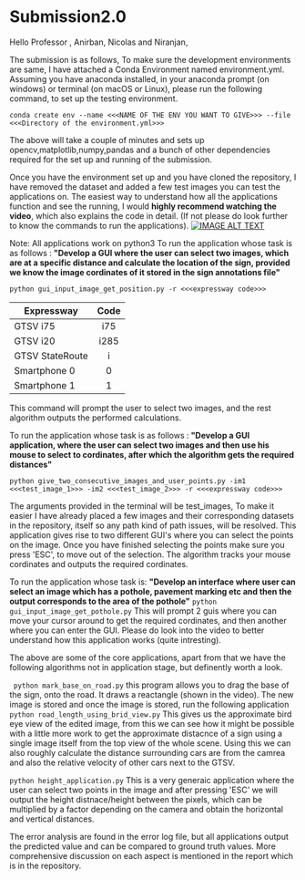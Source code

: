 # Submission2.0

Hello Professor , Anirban, Nicolas and Niranjan,

The submission is as follows, To make sure the development environments are same, I have attached a Conda Environment named environment.yml. Assuming you have anaconda installed, in your anaconda prompt (on windows) or terminal (on macOS or Linux), please run the following command, to set up the testing environment.
```
conda create env --name <<<NAME OF THE ENV YOU WANT TO GIVE>>> --file <<<Directory of the environment.yml>>>
```
The above will take a couple of minutes and sets up opencv,matplotlib,numpy,pandas and a bunch of other dependencies required for the set up and running of the submission.

Once you have the environment set up and you have cloned the repository, I have removed the dataset and added a few test images you can test the applications on. The easiest way to understand how all the applications function and see the running, I would <b>highly recommend watching the video</b>, which also explains the code in detail. (If not please do look further to know the commands to run the applications).
[![IMAGE ALT TEXT](http://img.youtube.com/vi/JL9k1E3dxbc&t=14s/0.jpg)](http://www.youtube.com/watch?v=JL9k1E3dxbc&t=14s "A Dive into the submission")


Note: All applications work on python3
To run the application whose task is as follows :<b> "Develop a GUI where the user can select two images, which are at a specific distance and calculate the location of the sign, provided we know the image cordinates of it stored in the sign annotations file"</b>

```
python gui_input_image_get_position.py -r <<<expressway code>>>
```
| Expressway    | Code          |
| ------------- |:-------------:|
| GTSV i75      | i75           |
| GTSV i20      | i285          |
| GTSV StateRoute| i             |
| Smartphone 0 | 0|
|Smartphone 1 | 1| 

This command will prompt the user to select two images, and the rest algorithm outputs the performed calculations.

To run the application whose task is as follows :<b> "Develop a GUI application, where the user can select two images and then use his mouse to select to cordinates, after which the algorithm gets the required distances"</b>
```
python give_two_consecutive_images_and_user_points.py -im1  <<<test_image_1>>> -im2 <<<test_image_2>>> -r <<<expressway code>>>
```
The arguments provided in the terminal will be test_images, To make it easier I have already placed a few images and their corresponding datasets in the repository, itself so any path kind of path issues, will be resolved. This application gives rise to two different GUI's where you can select the points on the image. Once you have finished selecting the points make sure you press 'ESC', to move out of the selection. The algorithm tracks your mouse cordinates and outputs the required cordinates.


To run the application whose task is: <b>"Develop an interface where user can select an image which has a pothole, pavement marking etc and then the output corresponds to the area of the pothole"</b>
``` python gui_input_image_get_pothole.py ``` 
This will prompt 2 guis where you can move your cursor around to get the required cordinates, and then another where you can enter the GUI. Please do look into the video to better understand how this application works (quite intresting).

The above are some of the core applications, apart from that we have the following algorithms not in application stage, but definently worth a look.

``` python mark_base_on_road.py``` 
this program allows you to drag the base of the sign, onto the road. It draws a reactangle (shown in the video). The new image is stored and once the image is stored, run the following application
``` python road_length_using_brid_view.py``` 
This gives us the approximate bird eye view of the edited image, from this we can see how it might be possible with a little more work to get the approximate distacnce of a sign using a single image itself from the top view of the whole scene. Using this we can also roughly calculate the distance surrounding cars are from the camrea and also the relative velocity of other cars next to the GTSV.

``` python height_application.py ```
This is a very generaic application where the user can select two points in the image and after pressing 'ESC' we will output the height distnace/height between the pixels, which can be multiplied by a factor depending on the camera and obtain the horizontal and vertical distances. 


The error analysis are found in the error log file, but all applications output the predicted value and can be compared to ground truth values. More comprehensive discussion on each aspect is mentioned in the report which is in the repository. 
